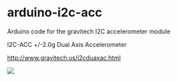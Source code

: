 arduino-i2c-acc
===============

Arduino code for the gravitech I2C accelerometer module

I2C-ACC +/-2.0g Dual Axis Accelerometer

http://www.gravitech.us/i2cduaxac.html


<img src=http://ep.yimg.com/ca/I/yhst-27389313707334_2252_107842205>

